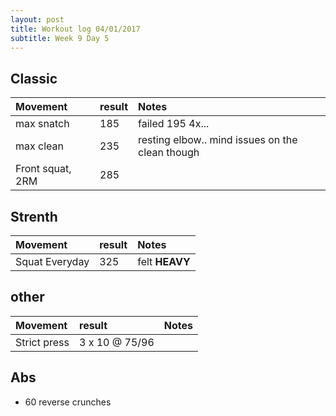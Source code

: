 ```yaml
---
layout: post
title: Workout log 04/01/2017
subtitle: Week 9 Day 5
---
```


## Classic

| Movement | result | Notes |
| :------ | :--- | :--- |
| max snatch |  185 | failed 195 4x...  | 
| max clean | 235 |  resting elbow.. mind issues on the clean though| 
| Front squat, 2RM | 285 | |

## Strenth

| Movement | result | Notes |
| :------ |:--- | :--- |
| Squat Everyday | 325 | felt **HEAVY** | 

## other

| Movement | result | Notes |
| :------ |:--- | :--- |
| Strict press | 3 x 10 @ 75/96 |  | 

## Abs

* 60 reverse crunches